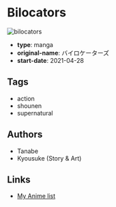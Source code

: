 # Bilocators

![bilocators](https://cdn.myanimelist.net/images/manga/1/249236.jpg)

-   **type**: manga
-   **original-name**: バイロケーターズ
-   **start-date**: 2021-04-28

## Tags

-   action
-   shounen
-   supernatural

## Authors

-   Tanabe
-   Kyousuke (Story & Art)

## Links

-   [My Anime list](https://myanimelist.net/manga/136512/Bilocators)
